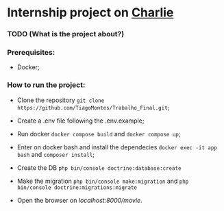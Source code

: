 # Internship project on [Charlie](https://www.staycharlie.com.br)

### TODO (What is the project about?)

### Prerequisites:
* Docker;

### How to run the project:
* Clone the repository
```git clone https://github.com/TiagoMontes/Trabalho_Final.git```;

* Create a .env file following the .env.example;

* Run docker 
```docker compose build``` and ```docker compose up```;

* Enter on docker bash and install the dependecies
```docker exec -it app bash``` and ```composer install```;

* Create the DB
```php bin/console doctrine:database:create```

* Make the migration
```php bin/console make:migration``` and ```php bin/console doctrine:migrations:migrate```

* Open the browser on *localhost:8000/movie*.

